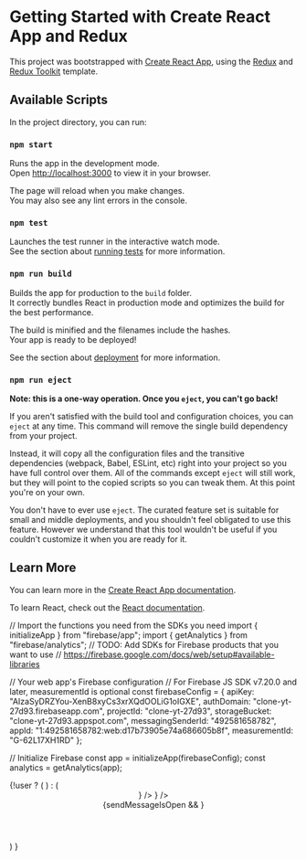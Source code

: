 # Getting Started with Create React App and Redux

This project was bootstrapped with [Create React App](https://github.com/facebook/create-react-app), using the [Redux](https://redux.js.org/) and [Redux Toolkit](https://redux-toolkit.js.org/) template.

## Available Scripts

In the project directory, you can run:

### `npm start`

Runs the app in the development mode.\
Open [http://localhost:3000](http://localhost:3000) to view it in your browser.

The page will reload when you make changes.\
You may also see any lint errors in the console.

### `npm test`

Launches the test runner in the interactive watch mode.\
See the section about [running tests](https://facebook.github.io/create-react-app/docs/running-tests) for more information.

### `npm run build`

Builds the app for production to the `build` folder.\
It correctly bundles React in production mode and optimizes the build for the best performance.

The build is minified and the filenames include the hashes.\
Your app is ready to be deployed!

See the section about [deployment](https://facebook.github.io/create-react-app/docs/deployment) for more information.

### `npm run eject`

**Note: this is a one-way operation. Once you `eject`, you can't go back!**

If you aren't satisfied with the build tool and configuration choices, you can `eject` at any time. This command will remove the single build dependency from your project.

Instead, it will copy all the configuration files and the transitive dependencies (webpack, Babel, ESLint, etc) right into your project so you have full control over them. All of the commands except `eject` will still work, but they will point to the copied scripts so you can tweak them. At this point you're on your own.

You don't have to ever use `eject`. The curated feature set is suitable for small and middle deployments, and you shouldn't feel obligated to use this feature. However we understand that this tool wouldn't be useful if you couldn't customize it when you are ready for it.

## Learn More

You can learn more in the [Create React App documentation](https://facebook.github.io/create-react-app/docs/getting-started).

To learn React, check out the [React documentation](https://reactjs.org/).





// Import the functions you need from the SDKs you need
import { initializeApp } from "firebase/app";
import { getAnalytics } from "firebase/analytics";
// TODO: Add SDKs for Firebase products that you want to use
// https://firebase.google.com/docs/web/setup#available-libraries

// Your web app's Firebase configuration
// For Firebase JS SDK v7.20.0 and later, measurementId is optional
const firebaseConfig = {
  apiKey: "AIzaSyDRZYou-XenB8xyCs3xrXQdOOLiG1oIGXE",
  authDomain: "clone-yt-27d93.firebaseapp.com",
  projectId: "clone-yt-27d93",
  storageBucket: "clone-yt-27d93.appspot.com",
  messagingSenderId: "492581658782",
  appId: "1:492581658782:web:d17b73905e74a686605b8f",
  measurementId: "G-62L17XH1RD"
};

// Initialize Firebase
const app = initializeApp(firebaseConfig);
const analytics = getAnalytics(app);





<Router>
  {!user ? (
    <Login />
    ) : (
      <div className="app">
        <Header />
        <div className='app_body'>
          <Sidebar />
          <Routes>
            <Route path="/mail" element= {<Mail />} />
            <Route path="/" element= {<EmailList />} />
          </Routes>
        </div>
        {sendMessageIsOpen && <SendMail />}
      </div>
    )
  }
</Router>
